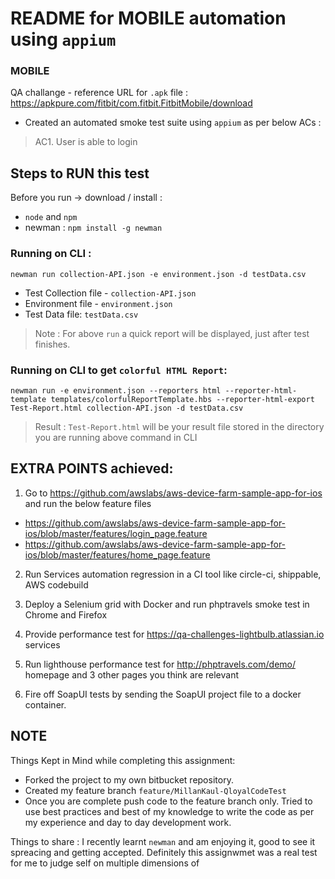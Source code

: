 # README for MOBILE automation using `appium`

### MOBILE

QA challange - reference URL for `.apk` file : https://apkpure.com/fitbit/com.fitbit.FitbitMobile/download
 
- Created an automated smoke test suite using `appium` as per below ACs :

> AC1. User is able to login

## Steps to RUN this test

Before you run -> download / install : 
- `node` and `npm`
- newman : ```npm install -g newman```

### Running on CLI : 

```newman run collection-API.json -e environment.json -d testData.csv```

- Test Collection file - `collection-API.json` 
- Environment file - `environment.json`
- Test Data file: `testData.csv`

> Note : For above `run` a quick report will be displayed, just after test finishes.

### Running on CLI to get `colorful HTML Report`:

```newman run -e environment.json --reporters html --reporter-html-template templates/colorfulReportTemplate.hbs --reporter-html-export Test-Report.html collection-API.json -d testData.csv```

> Result : `Test-Report.html` will be your result file stored in the directory you are running above command in CLI

## EXTRA POINTS achieved:

1. Go to https://github.com/awslabs/aws-device-farm-sample-app-for-ios and run the below feature files
- https://github.com/awslabs/aws-device-farm-sample-app-for-ios/blob/master/features/login_page.feature
- https://github.com/awslabs/aws-device-farm-sample-app-for-ios/blob/master/features/home_page.feature

2. Run Services automation regression in a CI tool like circle-ci, shippable, AWS codebuild

3. Deploy a Selenium grid with Docker and run phptravels smoke test in Chrome and Firefox

4. Provide performance test for https://qa-challenges-lightbulb.atlassian.io services

5. Run lighthouse performance test for http://phptravels.com/demo/ homepage and 3 other pages you think are relevant

6. Fire off SoapUI tests by sending the SoapUI project file to a docker container. 

## NOTE

Things Kept in Mind while completing this assignment:

- Forked the project to my own bitbucket repository.
- Created my feature branch ```feature/MillanKaul-QloyalCodeTest```
- Once you are complete push code to the feature branch only.
Tried to use best practices and best of my knowledge to write the code as per my experience and day to day development work.

Things to share : I recently learnt `newman` and am enjoying it, good to see it spreacing and getting accepted. Definitely this assignwmet was a real test for me to judge self on multiple dimensions of  